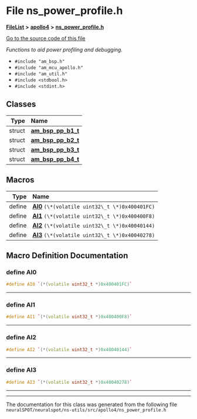 

# File ns\_power\_profile.h



[**FileList**](files.md) **>** [**apollo4**](dir_f4b6e016fb89d71f6ddac0c53471985d.md) **>** [**ns\_power\_profile.h**](src_2apollo4_2ns__power__profile_8h.md)

[Go to the source code of this file](src_2apollo4_2ns__power__profile_8h_source.md)

_Functions to aid power profiling and debugging._ 

* `#include "am_bsp.h"`
* `#include "am_mcu_apollo.h"`
* `#include "am_util.h"`
* `#include <stdbool.h>`
* `#include <stdint.h>`















## Classes

| Type | Name |
| ---: | :--- |
| struct | [**am\_bsp\_pp\_b1\_t**](structam__bsp__pp__b1__t.md) <br> |
| struct | [**am\_bsp\_pp\_b2\_t**](structam__bsp__pp__b2__t.md) <br> |
| struct | [**am\_bsp\_pp\_b3\_t**](structam__bsp__pp__b3__t.md) <br> |
| struct | [**am\_bsp\_pp\_b4\_t**](structam__bsp__pp__b4__t.md) <br> |

















































## Macros

| Type | Name |
| ---: | :--- |
| define  | [**AI0**](src_2apollo4_2ns__power__profile_8h.md#define-ai0)  `(\*(volatile uint32\_t \*)0x400401FC)`<br> |
| define  | [**AI1**](src_2apollo4_2ns__power__profile_8h.md#define-ai1)  `(\*(volatile uint32\_t \*)0x400400F8)`<br> |
| define  | [**AI2**](src_2apollo4_2ns__power__profile_8h.md#define-ai2)  `(\*(volatile uint32\_t \*)0x40040144)`<br> |
| define  | [**AI3**](src_2apollo4_2ns__power__profile_8h.md#define-ai3)  `(\*(volatile uint32\_t \*)0x40040278)`<br> |

## Macro Definition Documentation





### define AI0 

```C++
#define AI0 `(*(volatile uint32_t *)0x400401FC)`
```




<hr>



### define AI1 

```C++
#define AI1 `(*(volatile uint32_t *)0x400400F8)`
```




<hr>



### define AI2 

```C++
#define AI2 `(*(volatile uint32_t *)0x40040144)`
```




<hr>



### define AI3 

```C++
#define AI3 `(*(volatile uint32_t *)0x40040278)`
```




<hr>

------------------------------
The documentation for this class was generated from the following file `neuralSPOT/neuralspot/ns-utils/src/apollo4/ns_power_profile.h`

